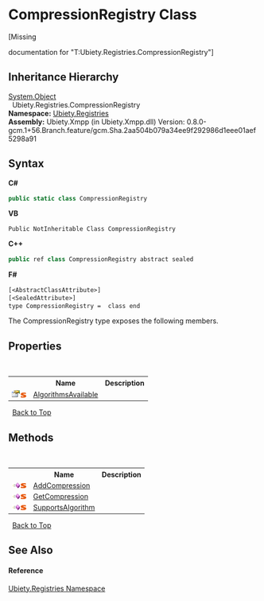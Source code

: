 # CompressionRegistry Class
 

\[Missing <summary> documentation for "T:Ubiety.Registries.CompressionRegistry"\]


## Inheritance Hierarchy
<a href="http://msdn2.microsoft.com/en-us/library/e5kfa45b" target="_blank">System.Object</a><br />&nbsp;&nbsp;Ubiety.Registries.CompressionRegistry<br />
**Namespace:**&nbsp;<a href="791581ab-2905-a80d-d171-7e10c795463e">Ubiety.Registries</a><br />**Assembly:**&nbsp;Ubiety.Xmpp (in Ubiety.Xmpp.dll) Version: 0.8.0-gcm.1+56.Branch.feature/gcm.Sha.2aa504b079a34ee9f292986d1eee01aef5298a91

## Syntax

**C#**<br />
``` C#
public static class CompressionRegistry
```

**VB**<br />
``` VB
Public NotInheritable Class CompressionRegistry
```

**C++**<br />
``` C++
public ref class CompressionRegistry abstract sealed
```

**F#**<br />
``` F#
[<AbstractClassAttribute>]
[<SealedAttribute>]
type CompressionRegistry =  class end
```

The CompressionRegistry type exposes the following members.


## Properties
&nbsp;<table><tr><th></th><th>Name</th><th>Description</th></tr><tr><td>![Public property](media/pubproperty.gif "Public property")![Static member](media/static.gif "Static member")</td><td><a href="959df12c-bc6c-a783-cc24-9ce138aed451">AlgorithmsAvailable</a></td><td /></tr></table>&nbsp;
<a href="#compressionregistry-class">Back to Top</a>

## Methods
&nbsp;<table><tr><th></th><th>Name</th><th>Description</th></tr><tr><td>![Public method](media/pubmethod.gif "Public method")![Static member](media/static.gif "Static member")</td><td><a href="6e951da4-be32-bc1a-91b6-4327ad51d163">AddCompression</a></td><td /></tr><tr><td>![Public method](media/pubmethod.gif "Public method")![Static member](media/static.gif "Static member")</td><td><a href="a7a0fceb-89e8-2f28-8231-717ddf912344">GetCompression</a></td><td /></tr><tr><td>![Public method](media/pubmethod.gif "Public method")![Static member](media/static.gif "Static member")</td><td><a href="35f47412-ce93-22ec-0737-20c74176f90e">SupportsAlgorithm</a></td><td /></tr></table>&nbsp;
<a href="#compressionregistry-class">Back to Top</a>

## See Also


#### Reference
<a href="791581ab-2905-a80d-d171-7e10c795463e">Ubiety.Registries Namespace</a><br />
